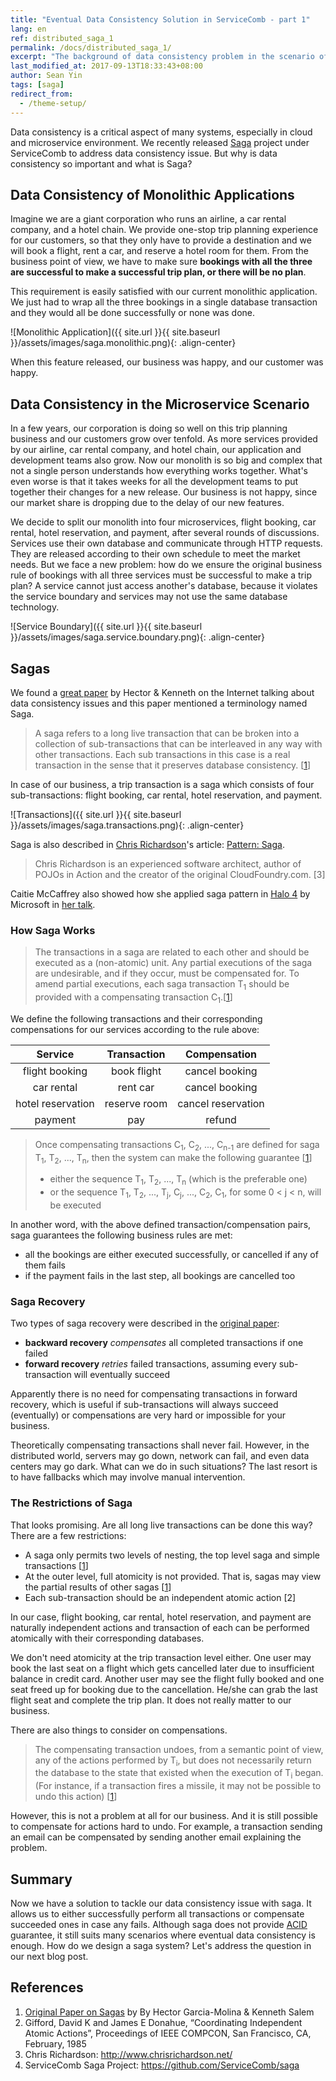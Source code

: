 ```yaml
---
title: "Eventual Data Consistency Solution in ServiceComb - part 1"
lang: en
ref: distributed_saga_1
permalink: /docs/distributed_saga_1/
excerpt: "The background of data consistency problem in the scenario of microservice architecture"
last_modified_at: 2017-09-13T18:33:43+08:00
author: Sean Yin
tags: [saga]
redirect_from:
  - /theme-setup/
---
```


Data consistency is a critical aspect of many systems, especially in cloud and microservice environment. We recently
released [Saga](https://github.com/ServiceComb/saga) project under ServiceComb to address data consistency issue. 
But why is data consistency so important and what is Saga?

## Data Consistency of Monolithic Applications
Imagine we are a giant corporation who runs an airline, a car rental company, and a hotel chain. We provide one-stop trip 
planning experience for our customers, so that they only have to provide a destination and we will book a flight, rent a 
car, and reserve a hotel room for them. From the business point of view, we have to make sure **bookings with all the three
are successful to make a successful trip plan, or there will be no plan**.

This requirement is easily satisfied with our current monolithic application. We just had to wrap all the three bookings 
in a single database transaction and they would all be done successfully or none was done.

![Monolithic Application]({{ site.url }}{{ site.baseurl }}/assets/images/saga.monolithic.png){: .align-center}

When this feature released, our business was happy, and our customer was happy.

## Data Consistency in the Microservice Scenario
In a few years, our corporation is doing so well on this trip planning business and our customers grow over tenfold. As 
more services provided by our airline, car rental company, and hotel chain, our application and development teams also 
grow. Now our monolith is so big and complex that not a single person understands how everything works together. What\'s
even worse is that it takes weeks for all the development teams to put together their changes for a new release. Our business
is not happy, since our market share is dropping due to the delay of our new features.

We decide to split our monolith into four microservices, flight booking, car rental, hotel reservation, and payment, after 
several rounds of discussions. Services use their own database and communicate through HTTP requests. They are released
according to their own schedule to meet the market needs. But we face a new problem: how do we ensure the original business 
rule of bookings with all three services must be successful to make a trip plan? A service cannot just access another\'s
database, because it violates the service boundary and services may not use the same database technology.

![Service Boundary]({{ site.url }}{{ site.baseurl }}/assets/images/saga.service.boundary.png){: .align-center}

## Sagas
We found a [great paper][1] by Hector & Kenneth on the Internet talking about data consistency issues and this paper mentioned 
a terminology named Saga. 

>A saga refers to a long live transaction that can be broken into a collection of sub-transactions that can be interleaved
in any way with other transactions. Each sub transactions in this case is a real transaction in the sense that it preserves 
database consistency. [[1]]

In case of our business, a trip transaction is a saga which consists of four sub-transactions: flight booking, car rental, 
hotel reservation, and payment.

![Transactions]({{ site.url }}{{ site.baseurl }}/assets/images/saga.transactions.png){: .align-center}

Saga is also described in [Chris Richardson](http://www.chrisrichardson.net/)\'s article: [Pattern: Saga](http://microservices.io/patterns/data/saga.html).
>Chris Richardson is an experienced software architect, author of POJOs in Action and the creator of the original CloudFoundry.com. [3]

Caitie McCaffrey also showed how she applied saga pattern in [Halo 4](https://en.wikipedia.org/wiki/Halo_4) by Microsoft in [her talk](https://www.youtube.com/watch?v=xDuwrtwYHu8). 

### How Saga Works
>The transactions in a saga are related to each other and should be executed as a (non-atomic) unit. Any partial executions 
of the saga are undesirable, and if they occur, must be compensated for. To amend partial executions, each saga transaction 
T<sub>1</sub> should be provided with a compensating transaction C<sub>1</sub>.[[1]]

We define the following transactions and their corresponding compensations for our services according to the rule above:

| Service | Transaction | Compensation |
|:---:|:---:|:---:|
| flight booking | book flight | cancel booking |
| car rental | rent car | cancel booking |
| hotel reservation | reserve room | cancel reservation |
| payment | pay | refund |

>Once compensating transactions C<sub>1</sub>, C<sub>2</sub>, ..., C<sub>n-1</sub> are defined for saga T<sub>1</sub>, T<sub>2</sub>, ..., T<sub>n</sub>, 
>then the system can make the following guarantee [[1]]
>* either the sequence T<sub>1</sub>, T<sub>2</sub>, ..., T<sub>n</sub> (which is the preferable one) 
>* or the sequence T<sub>1</sub>, T<sub>2</sub>, ..., T<sub>j</sub>, C<sub>j</sub>, ..., C<sub>2</sub>, C<sub>1</sub>, for some 0 < j < n, will be executed 

In another word, with the above defined transaction/compensation pairs, saga guarantees the following business rules are met:
* all the bookings are either executed successfully, or cancelled if any of them fails
* if the payment fails in the last step, all bookings are cancelled too

### Saga Recovery
Two types of saga recovery were described in the [original paper][1]:
* **backward recovery** *compensates* all completed transactions if one failed  
* **forward recovery** *retries* failed transactions, assuming every sub-transaction will eventually succeed

Apparently there is no need for compensating transactions in forward recovery, which is useful if sub-transactions will
always succeed (eventually) or compensations are very hard or impossible for your business.

Theoretically compensating transactions shall never fail. However, in the distributed world, servers may go down, network 
can fail, and even data centers may go dark. What can we do in such situations? The last resort is to have fallbacks which
may involve manual intervention.

### The Restrictions of Saga
That looks promising. Are all long live transactions can be done this way? There are a few restrictions:
* A saga only permits two levels of nesting, the top level saga and simple transactions [[1]]
* At the outer level, full atomicity is not provided. That is, sagas may view the partial results of other sagas [[1]] 
* Each sub-transaction should be an independent atomic action [2]

In our case, flight booking, car rental, hotel reservation, and payment are naturally independent actions and transaction
of each can be performed atomically with their corresponding databases. 

We don\'t need atomicity at the trip transaction level either. One user may book the last seat on a flight which gets 
cancelled later due to insufficient balance in credit card. Another user may see the flight fully booked and one seat freed
up for booking due to the cancellation. He/she can grab the last flight seat and complete the trip plan. It does not really
matter to our business.

There are also things to consider on compensations.
>The compensating transaction undoes, from a semantic point of view, any of the actions performed by T<sub>i</sub>, but 
does not necessarily return the database to the state that existed when the execution of T<sub>i</sub> began. (For instance,
if a transaction fires a missile, it may not be possible to undo this action) [[1]] 

However, this is not a problem at all for our business. And it is still possible to compensate for actions hard to undo. For
example, a transaction sending an email can be compensated by sending another email explaining the problem. 

## Summary
Now we have a solution to tackle our data consistency issue with saga. It allows us to either successfully perform all
transactions or compensate succeeded ones in case any fails. Although saga does not provide [ACID](https://en.wikipedia.org/wiki/ACID) guarantee, it still suits
many scenarios where eventual data consistency is enough. How do we design a saga system? Let\'s address the question in our
next blog post.

## References
1. [Original Paper on Sagas][1] by By Hector Garcia-Molina & Kenneth Salem
2. Gifford, David K and James E Donahue, “Coordinating Independent Atomic Actions”, Proceedings of IEEE COMPCON, San Francisco, CA, February, 1985
3. Chris Richardson: http://www.chrisrichardson.net/
4. ServiceComb Saga Project: https://github.com/ServiceComb/saga

[1]:https://www.cs.cornell.edu/andru/cs711/2002fa/reading/sagas.pdf
